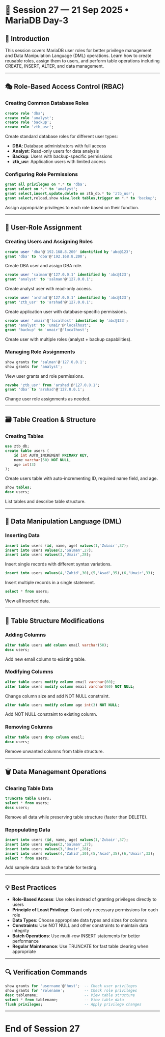 # 📅 Session 27 — 21 Sep 2025 • MariaDB Day-3

## 🔹 Introduction
This session covers MariaDB user roles for better privilege management and Data Manipulation Language (DML) operations. Learn how to create reusable roles, assign them to users, and perform table operations including CREATE, INSERT, ALTER, and data management.

---

## 🎭 Role-Based Access Control (RBAC)

### Creating Common Database Roles

```sql
create role 'dba';
create role 'analyst';
create role 'backup';
create role 'ztb_usr';
```
Create standard database roles for different user types:
- **DBA**: Database administrators with full access
- **Analyst**: Read-only users for data analysis
- **Backup**: Users with backup-specific permissions
- **ztb_usr**: Application users with limited access

### Configuring Role Permissions

```sql
grant all privileges on *.* to 'dba';
grant select on *.* to 'analyst';
grant select,insert,update,delete on ztb_db.* to 'ztb_usr';
grant select,reload,show view,lock tables,trigger on *.* to 'backup';
```
Assign appropriate privileges to each role based on their function.

---

## 👤 User-Role Assignment

### Creating Users and Assigning Roles

```sql
create user 'dba'@'192.168.8.200' identified by 'abc@123';
grant 'dba' to 'dba'@'192.168.8.200';
```
Create DBA user and assign DBA role.

```sql
create user 'salman'@'127.0.0.1' identified by 'abc@123';
grant 'analyst' to 'salman'@'127.0.0.1';
```
Create analyst user with read-only access.

```sql
create user 'arshad'@'127.0.0.1' identified by 'abc@123';
grant 'ztb_usr' to 'arshad'@'127.0.0.1';
```
Create application user with database-specific permissions.

```sql
create user 'umair'@'localhost' identified by 'abc@123';
grant 'analyst' to 'umair'@'localhost';
grant 'backup' to 'umair'@'localhost';
```
Create user with multiple roles (analyst + backup capabilities).

### Managing Role Assignments

```sql
show grants for 'salman'@'127.0.0.1';
show grants for 'analyst';
```
View user grants and role permissions.

```sql
revoke 'ztb_usr' from 'arshad'@'127.0.0.1';
grant 'dba' to 'arshad'@'127.0.0.1';
```
Change user role assignments as needed.

---

## 🗃️ Table Creation & Structure

### Creating Tables

```sql
use ztb_db;
create table users (
    id int AUTO_INCREMENT PRIMARY KEY,
    name varchar(50) NOT NULL, 
    age int(3)
);
```
Create users table with auto-incrementing ID, required name field, and age.

```sql
show tables;
desc users;
```
List tables and describe table structure.

---

## 📝 Data Manipulation Language (DML)

### Inserting Data

```sql
insert into users (id, name, age) values(1,'Zubair',37);
insert into users values(2,'Salman',27);
insert into users values(3,'Umair',28);
```
Insert single records with different syntax variations.

```sql
insert into users values(4,'Zahid',30),(5,'Asad',35),(6,'Umair',33);
```
Insert multiple records in a single statement.

```sql
select * from users;
```
View all inserted data.

---

## 🔧 Table Structure Modifications

### Adding Columns

```sql
alter table users add column email varchar(50);
desc users;
```
Add new email column to existing table.

### Modifying Columns

```sql
alter table users modify column email varchar(60);
alter table users modify column email varchar(60) NOT NULL;
```
Change column size and add NOT NULL constraint.

```sql
alter table users modify column age int(3) NOT NULL;
```
Add NOT NULL constraint to existing column.

### Removing Columns

```sql
alter table users drop column email;
desc users;
```
Remove unwanted columns from table structure.

---

## 🗑️ Data Management Operations

### Clearing Table Data

```sql
truncate table users;
select * from users;
desc users;
```
Remove all data while preserving table structure (faster than DELETE).

### Repopulating Data

```sql
insert into users (id, name, age) values(1,'Zubair',37);
insert into users values(2,'Salman',27);
insert into users values(3,'Umair',28);
insert into users values(4,'Zahid',30),(5,'Asad',35),(6,'Umair',33);
select * from users;
```
Add sample data back to the table for testing.

---

## 💡 Best Practices

- **Role-Based Access**: Use roles instead of granting privileges directly to users
- **Principle of Least Privilege**: Grant only necessary permissions for each role
- **Data Types**: Choose appropriate data types and sizes for columns
- **Constraints**: Use NOT NULL and other constraints to maintain data integrity
- **Batch Operations**: Use multi-row INSERT statements for better performance
- **Regular Maintenance**: Use TRUNCATE for fast table clearing when appropriate

---

## 🔍 Verification Commands

```sql
show grants for 'username'@'host';  -- Check user privileges
show grants for 'rolename';         -- Check role privileges
desc tablename;                     -- View table structure
select * from tablename;            -- View table data
flush privileges;                   -- Apply privilege changes
```

---
# End of Session 27